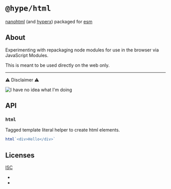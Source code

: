 # `@hype/html`

[nanohtml] (and [hyperx]) packaged for [esm]

## About

Experimenting with repackaging node modules for use in the browser via JavaScript Modules.

This is meant to be used directly on the web only.

---

⚠️ Disclaimer ⚠️

![I have no idea what I'm doing](http://thumbpress.com/wp-content/uploads/2013/05/I-Have-No-Idea-What-Im-Doing-1.jpg)

## API

### `html`

Tagged template literal helper to create html elements.

```js
html`<div>Hello</div>`
```

## Licenses

[ISC](LICENSE.md)

- [hyperx]: BSD
- [nanohtml]: MIT

[hyperx]: https://github.com/choojs/hyperx/
[nanohtml]: https://github.com/choojs/nanohtml/
[esm]: https://hacks.mozilla.org/2018/03/es-modules-a-cartoon-deep-dive/
